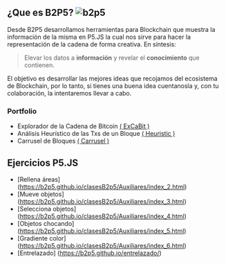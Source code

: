 ## ¿Que es B2P5?   ![b2p5](/../../../excabit/media/logo50x50.png)    


Desde B2P5 desarrollamos herramientas para Blockchain que muestra la información de la misma en P5.JS la cual nos sirve para hacer la representación de la cadena de forma creativa. En síntesis:

>Elevar los datos a **información** y revelar  el **conocimiento** que contienen.

El objetivo es desarrollar las mejores ideas que recojamos del ecosistema de Blockchain, por lo tanto, si tienes una buena idea cuentanosla y, con tu colaboración, la intentaremos llevar a cabo.

### Portfolio

- Explorador de la Cadena de Bitcoin [( ExCaBit )](https://b2p5.github.io/excabit/)
- Análisis Heurístico de las Txs de un Bloque [( Heuristic )](https://b2p5.github.io/heuristicV2/)
- Carrusel de Bloques [( Carrusel )](https://b2p5.github.io/carruselBlockchain/)

## Ejercicios P5.JS

- [Rellena áreas] (https://b2p5.github.io/clasesB2p5/Auxiliares/index_2.html)
- [Mueve objetos] (https://b2p5.github.io/clasesB2p5/Auxiliares/index_3.html)
- [Selecciona objetos] (https://b2p5.github.io/clasesB2p5/Auxiliares/index_4.html)
- [Objetos chocando] (https://b2p5.github.io/clasesB2p5/Auxiliares/index_5.html)
- [Gradiente color] (https://b2p5.github.io/clasesB2p5/Auxiliares/index_6.html)
- [Entrelazado] (https://b2p5.github.io/entrelazado/)



